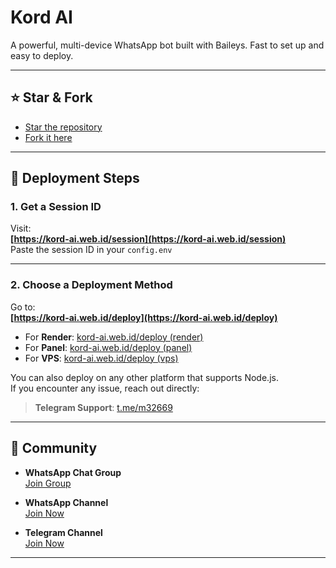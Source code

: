 # Kord AI

A powerful, multi-device WhatsApp bot built with Baileys. Fast to set up and easy to deploy.

---

## ⭐️ Star & Fork

- [Star the repository](https://github.com/M3264/Kord-Ai)
- [Fork it here](https://github.com/M3264/Kord-Ai/fork)

---

## 🚀 Deployment Steps

### 1. Get a Session ID

Visit:  
**[https://kord-ai.web.id/session](https://kord-ai.web.id/session)**  
Paste the session ID in your `config.env`

---

### 2. Choose a Deployment Method

Go to:  
**[https://kord-ai.web.id/deploy](https://kord-ai.web.id/deploy)**

- For **Render**: [kord-ai.web.id/deploy (render)](https://kord-ai.web.id/deploy)
- For **Panel**: [kord-ai.web.id/deploy (panel)](https://kord-ai.web.id/deploy)
- For **VPS**: [kord-ai.web.id/deploy (vps)](https://kord-ai.web.id/deploy)

You can also deploy on any other platform that supports Node.js.  
If you encounter any issue, reach out directly:

> **Telegram Support**: [t.me/m32669](https://t.me/m32669)

---

## 📢 Community

- **WhatsApp Chat Group**  
  [Join Group](https://chat.whatsapp.com/GXUhk1vRI5nL5E2wjJOMqC)
 
- **WhatsApp Channel**  
  [Join Now](https://whatsapp.com/channel/0029VaghjWRHVvTh35lfZ817)

- **Telegram Channel**  
  [Join Now](https://t.me/kordai_channel)

---